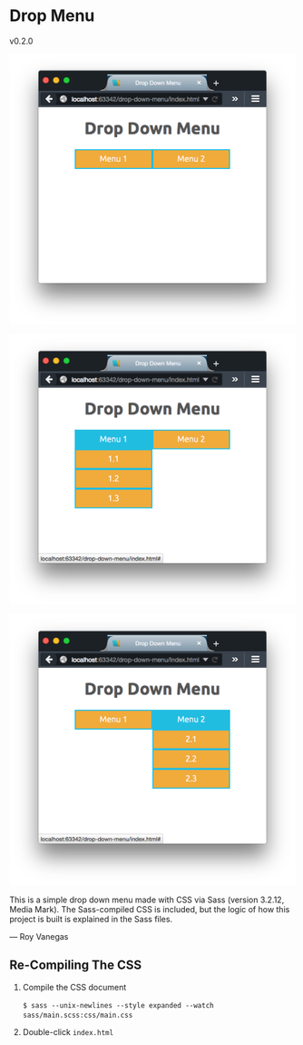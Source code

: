 # Drop Menu

v0.2.0

![Drop Down Menu screenshot — Before](img/drop-down-before.png "Drop Down Menu screenshot — Before")

![Drop Down Menu screenshot — Menu 1 drop down](img/drop-down-menu-1.png "Drop Down Menu screenshot — Menu 1 drop down")

![Drop Down Menu screenshot — Menu 2 drop down](img/drop-down-menu-2.png "Drop Down Menu screenshot — Menu 2 drop down")

This is a simple drop down menu made with CSS via Sass (version 3.2.12, Media Mark). The Sass-compiled CSS is included, but the logic of how this project is built is explained in the Sass files.

— Roy Vanegas

## Re-Compiling The CSS
1. Compile the CSS document

     `$ sass --unix-newlines --style expanded --watch sass/main.scss:css/main.css`

2. Double-click `index.html`
